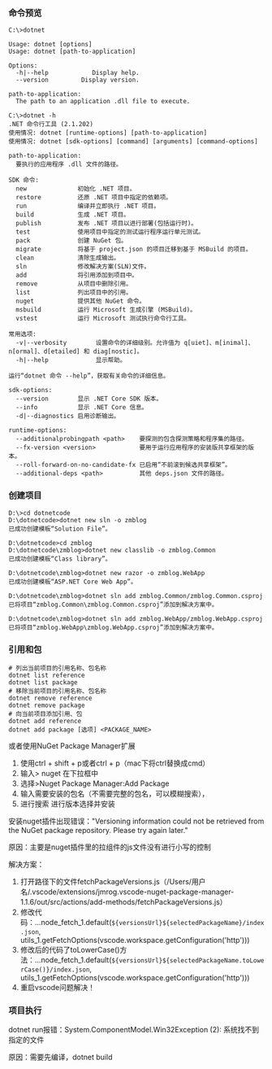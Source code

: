### 命令预览

```shell
C:\>dotnet
 
Usage: dotnet [options]
Usage: dotnet [path-to-application]
 
Options:
  -h|--help            Display help.
  --version         Display version.
 
path-to-application:
  The path to an application .dll file to execute.
  
C:\>dotnet -h
.NET 命令行工具 (2.1.202)
使用情况: dotnet [runtime-options] [path-to-application]
使用情况: dotnet [sdk-options] [command] [arguments] [command-options]
 
path-to-application:
  要执行的应用程序 .dll 文件的路径。
 
SDK 命令:
  new              初始化 .NET 项目。
  restore          还原 .NET 项目中指定的依赖项。
  run              编译并立即执行 .NET 项目。
  build            生成 .NET 项目。
  publish          发布 .NET 项目以进行部署(包括运行时)。
  test             使用项目中指定的测试运行程序运行单元测试。
  pack             创建 NuGet 包。
  migrate          将基于 project.json 的项目迁移到基于 MSBuild 的项目。
  clean            清除生成输出。
  sln              修改解决方案(SLN)文件。
  add              将引用添加到项目中。
  remove           从项目中删除引用。
  list             列出项目中的引用。
  nuget            提供其他 NuGet 命令。
  msbuild          运行 Microsoft 生成引擎 (MSBuild)。
  vstest           运行 Microsoft 测试执行命令行工具。
 
常用选项:
  -v|--verbosity        设置命令的详细级别。允许值为 q[uiet]、m[inimal]、n[ormal]、d[etailed] 和 diag[nostic]。
  -h|--help             显示帮助。
 
运行“dotnet 命令 --help”，获取有关命令的详细信息。
 
sdk-options:
  --version        显示 .NET Core SDK 版本。
  --info           显示 .NET Core 信息。
  -d|--diagnostics 启用诊断输出。
 
runtime-options:
  --additionalprobingpath <path>    要探测的包含探测策略和程序集的路径。
  --fx-version <version>            要用于运行应用程序的安装版共享框架的版本。
  --roll-forward-on-no-candidate-fx 已启用“不前滚到候选共享框架”。
  --additional-deps <path>          其他 deps.json 文件的路径。
```

### 创建项目

```shell
D:\>cd dotnetcode
D:\dotnetcode>dotnet new sln -o zmblog
已成功创建模板“Solution File”。
 
D:\dotnetcode>cd zmblog
D:\dotnetcode\zmblog>dotnet new classlib -o zmblog.Common
已成功创建模板“Class library”。

D:\dotnetcode\zmblog>dotnet new razor -o zmblog.WebApp
已成功创建模板“ASP.NET Core Web App”。

D:\dotnetcode\zmblog>dotnet sln add zmblog.Common/zmblog.Common.csproj
已将项目“zmblog.Common\zmblog.Common.csproj”添加到解决方案中。

D:\dotnetcode\zmblog>dotnet sln add zmblog.WebApp/zmblog.WebApp.csproj
已将项目“zmblog.WebApp\zmblog.WebApp.csproj”添加到解决方案中。
```

### 引用和包

```shell
# 列出当前项目的引用名称、包名称
dotnet list reference
dotnet list package
# 移除当前项目的引用名称、包名称
dotnet remove reference
dotnet remove package
# 向当前项目添加引用、包
dotnet add reference
dotnet add package [选项] <PACKAGE_NAME>
```

或者使用NuGet Package Manager扩展

1. 使用ctrl + shift + p或者ctrl + p（mac下将ctrl替换成cmd） 
2. 输入> nuget 在下拉框中
3. 选择>Nuget Package Manager:Add Package 
4. 输入需要安装的包名（不需要完整的包名，可以模糊搜索），
5. 进行搜索 进行版本选择并安装

安装nuget插件出现错误："Versioning information could not be retrieved from the NuGet package repository. Please try again later."

原因：主要是nuget插件里的拉组件的js文件没有进行小写的控制

解决方案：

1. 打开路径下的文件fetchPackageVersions.js（/Users/用户名/.vscode/extensions/jmrog.vscode-nuget-package-manager-1.1.6/out/src/actions/add-methods/fetchPackageVersions.js）
2. 修改代码：...node_fetch_1.default(`${versionsUrl}${selectedPackageName}/index.json`, utils_1.getFetchOptions(vscode.workspace.getConfiguration('http')))
3. 修改后的代码了toLowerCase()方法：...node_fetch_1.default(`${versionsUrl}${selectedPackageName.toLowerCase()}/index.json`, utils_1.getFetchOptions(vscode.workspace.getConfiguration('http')))
4. 重启vscode问题解决！

### 项目执行

dotnet run报错：System.ComponentModel.Win32Exception (2): 系统找不到指定的文件

原因：需要先编译，dotnet build

